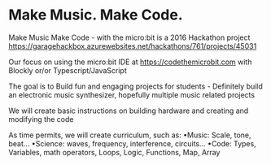 # Make Music. Make Code.

Make Music Make Code - with the micro:bit is a 2016 Hackathon project https://garagehackbox.azurewebsites.net/hackathons/761/projects/45031 

Our focus on using the micro:bit IDE at https://codethemicrobit.com with Blockly or/or Typescript/JavaScript 

The goal is to Build fun and engaging projects for students - Definitely build an electronic music synthesizer, hopefully multiple music related projects

We will create basic instructions on building hardware and creating and modifying the code

As time permits, we will create curriculum, such as:
•Music: Scale, tone, beat...
•Science: waves, frequency, interference, circuits...
•Code: Types, Variables, math operators, Loops, Logic, Functions, Map, Array

